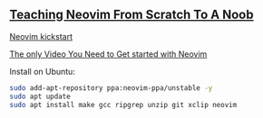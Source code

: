
## [Teaching Neovim From Scratch To A Noob](https://www.youtube.com/watch?v=-ybCiHPWKNA&t=2487s)

[Neovim kickstart](https://github.com/nvim-lua/kickstart.nvim)


[The only Video You Need to Get started with Neovim](https://www.youtube.com/watch?v=m8C0Cq9Uv9o)


Install on Ubuntu: 
```sh
sudo add-apt-repository ppa:neovim-ppa/unstable -y
sudo apt update
sudo apt install make gcc ripgrep unzip git xclip neovim
```

